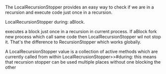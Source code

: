 The LocalRecursionStopper provides an easy way to check if we are in a recursion and execute code just once in a recursion.

LocalRecursionStopper during:  aBlock.

executes a block just once in a recursion in current process. If aBlock fork new process which call same code then LocalRecursionStopper wil not stop it. That's the difference to RecursionStopper which works globally.

A LocalRecursionStopper value is a collection of active methods which are currently called from within LocalRecrusionStopper>>#during: this means that recursion stopper can be used multiple places without one blocking the other